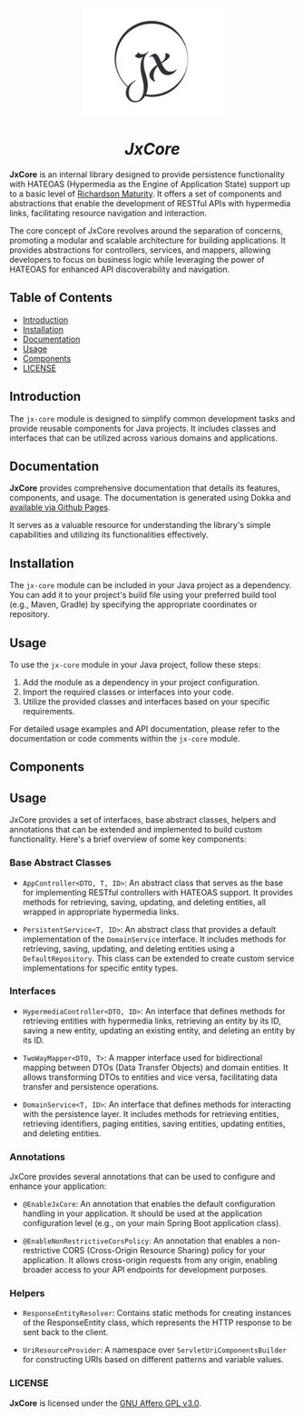 <a name="readme-top"></a>
<br />
<div align="center">
  <a href="#">
   <!-- Replace this logo for a custom official logo -->
    <img src="./readme-assets/logos/jx-core.png" alt="Logo" width="250" height="190">
  </a>

<h1 align = "center">
<b><i>JxCore</i></b>
</h1>
</div>

**JxCore** is an internal library designed to provide persistence functionality with HATEOAS (Hypermedia as the Engine of Application State) support up to a basic level of [Richardson Maturity]. It offers a set of components and abstractions that enable the development of RESTful APIs with hypermedia links, facilitating resource navigation and interaction.

The core concept of JxCore revolves around the separation of concerns, promoting a modular and scalable architecture for building applications.
It provides abstractions for controllers, services, and mappers, allowing developers to focus on business logic while leveraging the power of HATEOAS for enhanced API discoverability and navigation.


## Table of Contents

- [Introduction](#introduction)
- [Installation](#installation)
- [Documentation](#documentation)
- [Usage](#usage)
- [Components](#components)
- [LICENSE](#license)

## Introduction

The `jx-core` module is designed to simplify common development tasks and provide reusable components for Java projects. It includes classes and interfaces that can be utilized across various domains and applications.

## Documentation
**JxCore** provides comprehensive documentation that details its features, components, and usage. The documentation is generated using Dokka and [available via Github Pages](https://jxareas.github.io/jx-core/).

It serves as a valuable resource for understanding the library's simple capabilities and utilizing its functionalities effectively.


## Installation

The `jx-core` module can be included in your Java project as a dependency. You can add it to your project's build file using your preferred build tool (e.g., Maven, Gradle) by specifying the appropriate coordinates or repository.

## Usage

To use the `jx-core` module in your Java project, follow these steps:

1. Add the module as a dependency in your project configuration.
2. Import the required classes or interfaces into your code.
3. Utilize the provided classes and interfaces based on your specific requirements.

For detailed usage examples and API documentation, please refer to the documentation or code comments within the `jx-core` module.

## Components

## Usage
JxCore provides a set of interfaces, base abstract classes, helpers and annotations that can be extended and implemented to build custom functionality. Here's a brief overview of some key components:

### Base Abstract Classes

- `AppController<DTO, T, ID>`: An abstract class that serves as the base for implementing RESTful controllers with HATEOAS support. It provides methods for retrieving, saving, updating, and deleting entities, all wrapped in appropriate hypermedia links.

- `PersistentService<T, ID>`: An abstract class that provides a default implementation of the `DomainService` interface. It includes methods for retrieving, saving, updating, and deleting entities using a `DefaultRepository`. This class can be extended to create custom service implementations for specific entity types.

### Interfaces
- `HypermediaController<DTO, ID>`: An interface that defines methods for retrieving entities with hypermedia links, retrieving an entity by its ID, saving a new entity, updating an existing entity, and deleting an entity by its ID.

- `TwoWayMapper<DTO, T>`: A mapper interface used for bidirectional mapping between DTOs (Data Transfer Objects) and domain entities. It allows transforming DTOs to entities and vice versa, facilitating data transfer and persistence operations.

- `DomainService<T, ID>`: An interface that defines methods for interacting with the persistence layer. It includes methods for retrieving entities, retrieving identifiers, paging entities, saving entities, updating entities, and deleting entities.

### Annotations

JxCore provides several annotations that can be used to configure and enhance your application:

- `@EnableJxCore`: An annotation that enables the default configuration handling in your application. It should be used at the application configuration level (e.g., on your main Spring Boot application class).

- `@EnableNonRestrictiveCorsPolicy`: An annotation that enables a non-restrictive CORS (Cross-Origin Resource Sharing) policy for your application. It allows cross-origin requests from any origin, enabling broader access to your API endpoints for development purposes.

### Helpers

- `ResponseEntityResolver`: Contains static methods for creating instances of the ResponseEntity class, which represents the HTTP response to be sent back to the client.

- `UriResourceProvider`: A namespace over `ServletUriComponentsBuilder` for constructing URIs based on different patterns and variable values.



### LICENSE

**JxCore** is licensed under the [GNU Affero GPL v3.0](https://github.com/jxareas/PolyLab/blob/master/LICENSE).



[Richardson Maturity]: https://martinfowler.com/articles/richardsonMaturityModel.html
